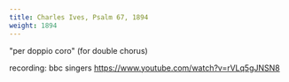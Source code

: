 ```yaml
---
title: Charles Ives, Psalm 67, 1894
weight: 1894
---
```

"per doppio coro" (for double chorus)

recording: bbc singers https://www.youtube.com/watch?v=rVLq5gJNSN8
